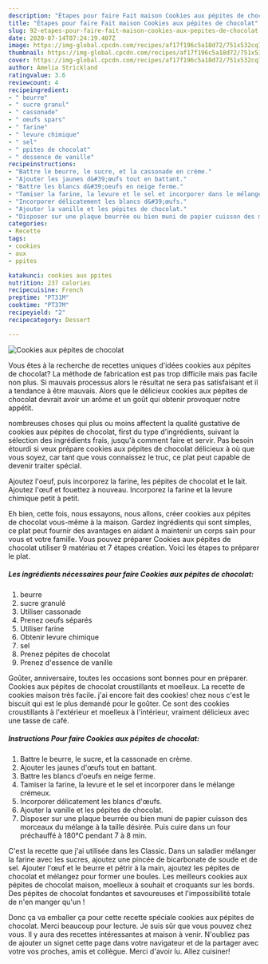 ```yaml
---
description: "Étapes pour faire Fait maison Cookies aux pépites de chocolat"
title: "Étapes pour faire Fait maison Cookies aux pépites de chocolat"
slug: 92-etapes-pour-faire-fait-maison-cookies-aux-pepites-de-chocolat
date: 2020-07-14T07:24:19.407Z
image: https://img-global.cpcdn.com/recipes/af17f196c5a18d72/751x532cq70/cookies-aux-pepites-de-chocolat-photo-principale-de-la-recette.jpg
thumbnail: https://img-global.cpcdn.com/recipes/af17f196c5a18d72/751x532cq70/cookies-aux-pepites-de-chocolat-photo-principale-de-la-recette.jpg
cover: https://img-global.cpcdn.com/recipes/af17f196c5a18d72/751x532cq70/cookies-aux-pepites-de-chocolat-photo-principale-de-la-recette.jpg
author: Amelia Strickland
ratingvalue: 3.6
reviewcount: 4
recipeingredient:
- " beurre"
- " sucre granul"
- " cassonade"
- " oeufs spars"
- " farine"
- " levure chimique"
- " sel"
- " ppites de chocolat"
- " dessence de vanille"
recipeinstructions:
- "Battre le beurre, le sucre, et la cassonade en crème."
- "Ajouter les jaunes d&#39;œufs tout en battant."
- "Battre les blancs d&#39;oeufs en neige ferme."
- "Tamiser la farine, la levure et le sel et incorporer dans le mélange crémeux."
- "Incorporer délicatement les blancs d&#39;œufs."
- "Ajouter la vanille et les pépites de chocolat."
- "Disposer sur une plaque beurrée ou bien muni de papier cuisson des morceaux du mélange à la taille désirée. Puis cuire dans un four préchauffé à 180°C pendant 7 à 8 min."
categories:
- Recette
tags:
- cookies
- aux
- ppites

katakunci: cookies aux ppites 
nutrition: 237 calories
recipecuisine: French
preptime: "PT31M"
cooktime: "PT37M"
recipeyield: "2"
recipecategory: Dessert

---
```



![Cookies aux pépites de chocolat](https://img-global.cpcdn.com/recipes/af17f196c5a18d72/751x532cq70/cookies-aux-pepites-de-chocolat-photo-principale-de-la-recette.jpg)

Vous êtes à la recherche de recettes uniques d'idées cookies aux pépites de chocolat? La méthode de fabrication est pas trop difficile mais pas facile non plus. Si mauvais processus alors le résultat ne sera pas satisfaisant et il a tendance à être mauvais. Alors que le délicieux cookies aux pépites de chocolat devrait avoir un arôme et un goût qui obtenir provoquer notre appétit.

nombreuses choses qui plus ou moins affectent la qualité gustative de cookies aux pépites de chocolat, first du type d'ingrédients, suivant la sélection des ingrédients frais, jusqu'à comment faire et servir. Pas besoin étourdi si veux prépare cookies aux pépites de chocolat délicieux à où que vous soyez, car tant que vous connaissez le truc, ce plat peut capable de devenir traiter spécial.

Ajoutez l&#39;oeuf, puis incorporez la farine, les pépites de chocolat et le lait. Ajoutez l&#39;œuf et fouettez à nouveau. Incorporez la farine et la levure chimique petit à petit.


Eh bien, cette fois, nous essayons, nous allons, créer cookies aux pépites de chocolat vous-même à la maison. Gardez ingrédients qui sont simples, ce plat peut fournir des avantages en aidant à maintenir un corps sain pour vous et votre famille. Vous pouvez préparer Cookies aux pépites de chocolat utiliser 9 matériau et 7 étapes création. Voici les étapes to préparer le plat.

<!--inarticleads1-->

##### Les ingrédients nécessaires pour faire Cookies aux pépites de chocolat:

1.   beurre
1.   sucre granulé
1. Utiliser  cassonade
1. Prenez  oeufs séparés
1. Utiliser  farine
1. Obtenir  levure chimique
1.   sel
1. Prenez  pépites de chocolat
1. Prenez  d&#39;essence de vanille


Goûter, anniversaire, toutes les occasions sont bonnes pour en préparer. Cookies aux pépites de chocolat croustillants et moelleux. La recette de cookies maison très facile. j&#39;ai encore fait des cookies! chez nous c&#39;est le biscuit qui est le plus demandé pour le goûter. Ce sont des cookies croustillants à l&#39;extérieur et moelleux à l&#39;intérieur, vraiment délicieux avec une tasse de café. 

<!--inarticleads2-->

##### Instructions Pour faire Cookies aux pépites de chocolat:

1. Battre le beurre, le sucre, et la cassonade en crème.
1. Ajouter les jaunes d&#39;œufs tout en battant.
1. Battre les blancs d&#39;oeufs en neige ferme.
1. Tamiser la farine, la levure et le sel et incorporer dans le mélange crémeux.
1. Incorporer délicatement les blancs d&#39;œufs.
1. Ajouter la vanille et les pépites de chocolat.
1. Disposer sur une plaque beurrée ou bien muni de papier cuisson des morceaux du mélange à la taille désirée. Puis cuire dans un four préchauffé à 180°C pendant 7 à 8 min.


C&#39;est la recette que j&#39;ai utilisée dans les Classic. Dans un saladier mélanger la farine avec les sucres, ajoutez une pincée de bicarbonate de soude et de sel. Ajouter l&#39;œuf et le beurre et pétrir à la main, ajoutez les pépites de chocolat et mélangez pour former une boules. Les meilleurs cookies aux pépites de chocolat maison, moelleux à souhait et croquants sur les bords. Des pépites de chocolat fondantes et savoureuses et l&#39;impossibilité totale de n&#39;en manger qu&#39;un ! 


Donc ça va emballer ça pour cette recette spéciale cookies aux pépites de chocolat. Merci beaucoup pour lecture. Je suis sûr que vous pouvez chez vous. Il y aura des recettes  intéressantes at maison à venir. N'oubliez pas de ajouter un signet cette page dans votre navigateur et de la partager avec votre vos proches, amis et collègue. Merci d'avoir lu. Allez cuisiner!
